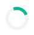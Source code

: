 <!DOCTYPE html>
<html lang="en">
<head>
  <meta charset="UTF-8">
  <meta name="viewport" content="width=device-width, initial-scale=1.0">
  <title>My Mobile Website</title>

  <!-- Google Font -->
  <link href="https://fonts.googleapis.com/css2?family=Poppins&display=swap" rel="stylesheet">

  <!-- AOS Animation CSS -->
  <link href="https://cdn.jsdelivr.net/npm/aos@2.3.4/dist/aos.css" rel="stylesheet">

  <style>
    /* Reset and Font */
    * {
      margin: 0;
      padding: 0;
      box-sizing: border-box;
    }

    body {
      font-family: 'Poppins', sans-serif;
      background-color: #f8f9fa;
      color: #222;
      text-align: center;
      padding: 20px;
      transition: background-color 0.5s ease, color 0.5s ease;
    }

    h1 {
      animation: fadeIn 2s ease-in-out;
    }

    @keyframes fadeIn {
      from {opacity: 0;}
      to {opacity: 1;}
    }

    img {
      width: 100%;
      max-width: 400px;
      border-radius: 8px;
      margin: 15px 0;
    }

    a {
      color: #0984e3;
      text-decoration: none;
      font-weight: bold;
    }

    a:hover {
      text-decoration: underline;
    }

    button {
      padding: 10px 20px;
      font-size: 16px;
      background-color: #00b894;
      color: white;
      border: none;
      border-radius: 6px;
      cursor: pointer;
      transition: 0.3s ease;
      margin-top: 10px;
    }

    button:hover {
      background-color: #019875;
    }

    input, textarea {
      width: 90%;
      padding: 10px;
      margin: 5px 0;
      font-size: 16px;
      border: 1px solid #ccc;
      border-radius: 6px;
    }

    /* Preloader */
    #preloader {
      position: fixed;
      top: 0;
      left: 0;
      width: 100%;
      height: 100%;
      background-color: #fff;
      z-index: 9999;
      display: flex;
      align-items: center;
      justify-content: center;
    }

    .loader {
      border: 8px solid #f3f3f3;
      border-top: 8px solid #00b894;
      border-radius: 50%;
      width: 60px;
      height: 60px;
      animation: spin 1s linear infinite;
    }

    @keyframes spin {
      0% { transform: rotate(0deg); }
      100% { transform: rotate(360deg); }
    }

    /* Dark Mode */
    body.dark-mode {
      background-color: #121212;
      color: #f1f1f1;
    }

    body.dark-mode input,
    body.dark-mode textarea {
      background-color: #333;
      color: #fff;
      border: 1px solid #555;
    }

    body.dark-mode a {
      color: #74b9ff;
    }

    body.dark-mode button {
      background-color: #444;
      color: white;
    }
  </style>
</head>
<body>

  <!-- Preloader -->
  <div id="preloader">
    <div class="loader"></div>
  </div>

  <!-- Dark Mode Toggle -->
  <button onclick="toggleTheme()" id="theme-toggle">🌙 Dark Mode</button>

  <!-- Content -->
  <h1 data-aos="fade-up">Welcome to My Website</h1>
  <p data-aos="zoom-in">This site was built using a mobile phone! 📱</p>

  <img src="https://picsum.photos/400" alt="Sample Image" data-aos="flip-left">

  <a href="about.html" data-aos="fade-up">Go to About Page</a>

  <!-- Contact Form -->
  <h2 data-aos="fade-right">Contact Me</h2>
  <form action="https://formspree.io/f/moqgywnl" method="POST" data-aos="fade-left">
    <input type="text" name="name" placeholder="Your Name" required><br><br>
    <input type="email" name="email" placeholder="Your Email" required><br><br>
    <textarea name="message" placeholder="Your Message" required></textarea><br><br>
    <button type="submit">Send Message</button>
  </form>

  <!-- AOS and Theme Script -->
  <script src="https://cdn.jsdelivr.net/npm/aos@2.3.4/dist/aos.js"></script>
  <script>
    AOS.init();

    // Preloader removal
    window.addEventListener("load", function () {
      document.getElementById("preloader").style.display = "none";

      // Load saved theme
      const savedTheme = localStorage.getItem("theme");
      const body = document.body;
      const button = document.getElementById("theme-toggle");
      if (savedTheme === "dark") {
        body.classList.add("dark-mode");
        button.textContent = "☀️ Light Mode";
      }
    });

    // Toggle dark mode and save
    function toggleTheme() {
      const body = document.body;
      const button = document.getElementById("theme-toggle");
      body.classList.toggle("dark-mode");

      if (body.classList.contains("dark-mode")) {
        localStorage.setItem("theme", "dark");
        button.textContent = "☀️ Light Mode";
      } else {
        localStorage.setItem("theme", "light");
        button.textContent = "🌙 Dark Mode";
      }
    }
  </script>
</body>
</html>
